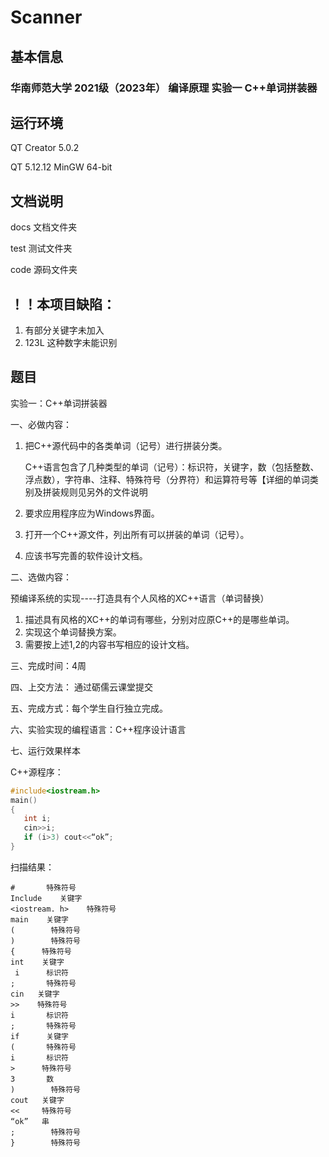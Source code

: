 # Scanner

## 基本信息

### 华南师范大学 2021级（2023年） 编译原理 实验一 C++单词拼装器

## 运行环境

QT Creator 5.0.2

QT 5.12.12 MinGW 64-bit

## 文档说明

docs 文档文件夹

test 测试文件夹

code 源码文件夹

## **！！本项目缺陷：**

1. 有部分关键字未加入
1. 123L 这种数字未能识别

## 题目

实验一：C++单词拼装器

一、必做内容：

 1. 把C++源代码中的各类单词（记号）进行拼装分类。

      C++语言包含了几种类型的单词（记号）：标识符，关键字，数（包括整数、浮点数），字符串、注释、特殊符号（分界符）和运算符号等【详细的单词类别及拼装规则见另外的文件说明

 2. 要求应用程序应为Windows界面。

 3. 打开一个C++源文件，列出所有可以拼装的单词（记号）。

 4. 应该书写完善的软件设计文档。

二、选做内容：

预编译系统的实现----打造具有个人风格的XC++语言（单词替换）

1. 描述具有风格的XC++的单词有哪些，分别对应原C++的是哪些单词。
2. 实现这个单词替换方案。
3. 需要按上述1,2的内容书写相应的设计文档。

三、完成时间：4周

四、上交方法：
    通过砺儒云课堂提交

五、完成方式：每个学生自行独立完成。

六、实验实现的编程语言：C++程序设计语言

七、运行效果样本

C++源程序：

```c++
#include<iostream.h>
main()
{
   int i;
   cin>>i;
   if (i>3) cout<<“ok”;
}
```

扫描结果：

```
#       特殊符号
Include    关键字
<iostream. h>    特殊符号
main    关键字
(        特殊符号
)        特殊符号
{      特殊符号
int    关键字
 i      标识符
;       特殊符号
cin   关键字
>>    特殊符号
i       标识符
;       特殊符号
if      关键字       
(       特殊符号
i       标识符
>      特殊符号
3       数
)        特殊符号
cout   关键字
<<     特殊符号
“ok”   串
;        特殊符号
}        特殊符号
```

